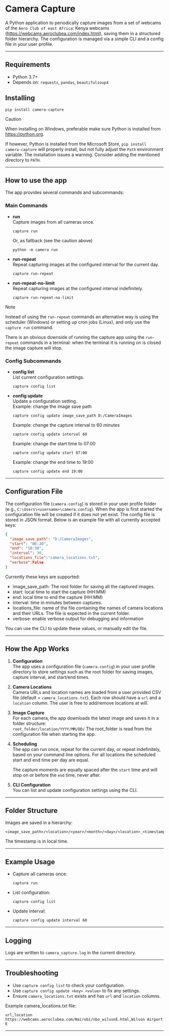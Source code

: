 # Camera Capture

A Python application to periodically capture images from a set of webcams of the `Aero Club of east Africa`: Kenya webcams (https://webcams.aeroclubea.com/index.html), saving them in a structured folder hierarchy. The configuration is managed via a simple CLI and a config file in your user profile.

---

## Requirements

- Python 3.7+
- Depends on: `requests`, `pandas`, `beautifulsoup4`

## Installing

```
pip install camera-capture
```

> [!CAUTION]
>
> When installing on Windows, preferable make sure Python is installed from https://python.org.
>
> If however, Python is installed from the Microsoft Store, `pip install camera-capture` will properly install, but not fully adjust the `Path` environment variable.
> The installation issues a warning. Consider adding the mentioned directory to `PATH`.

---

## How to use the app

The app provides several commands and subcommands:

### Main Commands

- **run**  
  Capture images from all cameras once.

  ```
  capture run
  ```

  Or, as fallback (see the caution above)

  ```
  python -m camera run
  ```

- **run-repeat**  
  Repeat capturing images at the configured interval for the current day.

  ```
  capture run-repeat
  ```

- **run-repeat-no-limit**  
  Repeat capturing images at the configured interval indefinitely.
  ```
  capture run-repeat-no-limit
  ```

> [!NOTE]
>
> Instead of using the `run-repeat` commands an alternative way is using the scheduler (Windows) or setting up cron jobs (Linux), and only use the `capture run` command.
>
> There is an obvious downside of running the capture app using the `run-repeat` commands in a terminal: when the terminal it is running on is closed the image capture will stop.

### Config Subcommands

- **config list**  
  List current configuration settings.

  ```
  capture config list
  ```

- **config update <key> <value>**  
  Update a configuration setting.  
  Example: change the image save path
  ```
  capture config update image_save_path D:/CameraImages
  ```
  Example: change the capture interval to 60 minutes
  ```
  capture config update interval 60
  ```
  Example: change the start time to 07:00
  ```
  capture config update start 07:00
  ```
  Example: change the end time to 19:00
  ```
  capture config update end 19:00
  ```

---

## Configuration File

The configuration file (`camera.config`) is stored in your user profile folder (e.g., `C:\Users\<username>\camera.config`).
When the app is first started the configuration file will be created if it does not yet exist.
The config file is stored in JSON format. Below is an example file with all currently accepted keys:

```json
{
  "image_save_path": "D:/CameraImages",
  "start": "06:30",
  "end": "18:30",
  "interval": 30,
  "locations_file":"camera_locations.txt",
  "verbose":False
}
```

Currently these keys are supported:

- image_save_path: The root folder for saving all the captured images.
- start: local time to start the capture (HH:MM)
- end: local time to end the capture (HH:MM)
- interval: time in minutes between captures.
- locations_file: name of the file containing the names of camera locations and their URLs. The file is expected in the current folder.
- verbose: enable verbose output for debugging and information

You can use the CLI to update these values, or manually edit the file.

---

## How the App Works

1. **Configuration**  
   The app uses a configuration file (`camera.config`) in your user profile directory to store settings such as the root folder for saving images, capture interval, and start/end times.

2. **Camera Locations**  
   Camera URLs and location names are loaded from a user provided CSV file (default = `camera_locations.txt`). Each row should have a `url` and a `location` column. The user is free to add/remove locations at will.

3. **Image Capture**  
   For each camera, the app downloads the latest image and saves it in a folder structure:  
   `root_folder/location/YYYY/MM/DD/`
   The root_folder is read from the configuration file when starting the app.

4. **Scheduling**  
   The app can run once, repeat for the current day, or repeat indefinitely, based on your command line options. For all locations the scheduled start and end time per day are equal.

   The capture moments are equally spaced after the `start` time and will stop
   on or before the `end` time, never after.

5. **CLI Configuration**  
   You can list and update configuration settings using the CLI.

---

## Folder Structure

Images are saved in a hierarchy:

```
<image_save_path>/<location>/<year>/<month>/<day>/<location>_<timestamp>.jpg
```

The timestamp is in local time.

---

## Example Usage

- Capture all cameras once:

  ```
  capture run
  ```

- List configuration:

  ```
  capture config list
  ```

- Update interval:
  ```
  capture config update interval 60
  ```

---

## Logging

Logs are written to `camera_capture.log` in the current directory.

---

## Troubleshooting

- Use `capture config list` to check your configuration.
- Use `capture config update <key> <value>` to fix any settings.
- Ensure `camera_locations.txt` exists and has `url` and `location` columns.

Example camera_locations.txt file:

```
url,location
https://webcams.aeroclubea.com/Nairobi/nbo_wilsonE.html,Wilson Airport E
```

---
